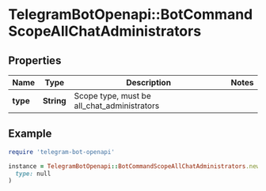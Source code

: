 # TelegramBotOpenapi::BotCommandScopeAllChatAdministrators

## Properties

| Name | Type | Description | Notes |
| ---- | ---- | ----------- | ----- |
| **type** | **String** | Scope type, must be all_chat_administrators |  |

## Example

```ruby
require 'telegram-bot-openapi'

instance = TelegramBotOpenapi::BotCommandScopeAllChatAdministrators.new(
  type: null
)
```

